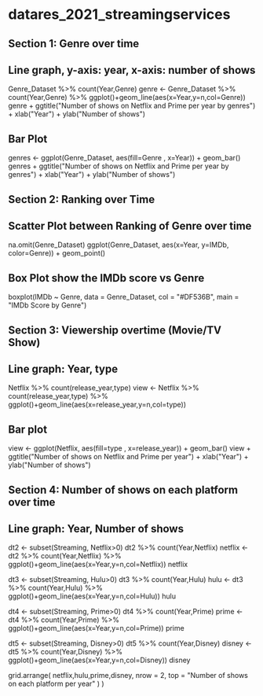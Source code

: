 # datares_2021_streamingservices
## Section 1: Genre over time 
## Line graph, y-axis: year, x-axis: number of shows

Genre_Dataset %>% count(Year,Genre)
genre <- Genre_Dataset %>% count(Year,Genre) %>%
  ggplot()+geom_line(aes(x=Year,y=n,col=Genre)) 
genre + ggtitle("Number of shows on Netflix and Prime per year by genres") +
xlab("Year") + ylab("Number of shows") 

## Bar Plot

genres <- ggplot(Genre_Dataset, aes(fill=Genre , x=Year)) +
  geom_bar()
genres + ggtitle("Number of shows on Netflix and Prime per year by genres") +
  xlab("Year") + ylab("Number of shows")

## Section 2: Ranking over Time 
## Scatter Plot between Ranking of Genre over time

na.omit(Genre_Dataset)
ggplot(Genre_Dataset, aes(x=Year, 
                          y=IMDb, color=Genre)) + geom_point()


## Box Plot show the IMDb score vs Genre

boxplot(IMDb ~ Genre, data = Genre_Dataset, 
        col = "#DF536B", main = "IMDb Score by Genre")


## Section 3: Viewership overtime (Movie/TV Show)
## Line graph: Year, type

Netflix %>% count(release_year,type)
view <- Netflix %>% count(release_year,type) %>%
  ggplot()+geom_line(aes(x=release_year,y=n,col=type))


## Bar plot
view <- ggplot(Netflix, aes(fill=type , x=release_year)) +
  geom_bar()
view + ggtitle("Number of shows on Netflix and Prime per year") +
  xlab("Year") + ylab("Number of shows")

## Section 4: Number of shows on each platform over time
## Line graph: Year, Number of shows


dt2 <- subset(Streaming, Netflix>0)
dt2 %>% count(Year,Netflix)
netflix <- dt2 %>% count(Year,Netflix) %>%
  ggplot()+geom_line(aes(x=Year,y=n,col=Netflix))
netflix


dt3 <- subset(Streaming, Hulu>0)
dt3 %>% count(Year,Hulu)
hulu <- dt3 %>% count(Year,Hulu) %>%
  ggplot()+geom_line(aes(x=Year,y=n,col=Hulu))
hulu


dt4 <- subset(Streaming, Prime>0)
dt4 %>% count(Year,Prime)
prime <- dt4 %>% count(Year,Prime) %>%
  ggplot()+geom_line(aes(x=Year,y=n,col=Prime))
prime


dt5 <- subset(Streaming, Disney>0)
dt5 %>% count(Year,Disney)
disney <- dt5 %>% count(Year,Disney) %>%
  ggplot()+geom_line(aes(x=Year,y=n,col=Disney))
disney

grid.arrange(
  netflix,hulu,prime,disney,
  nrow = 2,
  top = "Number of shows on each platform per year"
  )
)






